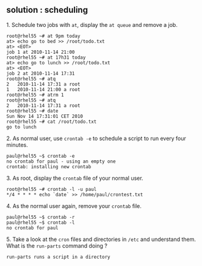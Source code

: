 ## solution : scheduling

1\. Schedule two jobs with `at`, display the `at queue` and remove a
job.

    root@rhel55 ~# at 9pm today
    at> echo go to bed >> /root/todo.txt  
    at> <EOT>
    job 1 at 2010-11-14 21:00
    root@rhel55 ~# at 17h31 today
    at> echo go to lunch >> /root/todo.txt
    at> <EOT>
    job 2 at 2010-11-14 17:31
    root@rhel55 ~# atq
    2   2010-11-14 17:31 a root
    1   2010-11-14 21:00 a root
    root@rhel55 ~# atrm 1
    root@rhel55 ~# atq
    2   2010-11-14 17:31 a root
    root@rhel55 ~# date
    Sun Nov 14 17:31:01 CET 2010
    root@rhel55 ~# cat /root/todo.txt 
    go to lunch

2\. As normal user, use `crontab -e` to schedule a script to run every
four minutes.

    paul@rhel55 ~$ crontab -e
    no crontab for paul - using an empty one
    crontab: installing new crontab

3\. As root, display the `crontab` file of your normal user.

    root@rhel55 ~# crontab -l -u paul
    */4 * * * * echo `date` >> /home/paul/crontest.txt

4\. As the normal user again, remove your `crontab` file.

    paul@rhel55 ~$ crontab -r
    paul@rhel55 ~$ crontab -l
    no crontab for paul

5\. Take a look at the `cron` files and directories in `/etc` and
understand them. What is the `run-parts` command doing ?

    run-parts runs a script in a directory

